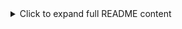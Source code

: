 <details>
<summary>Click to expand full README content</summary># Scalable Job Importer with Queue Processing & History Tracking

This project implements a scalable system to import job feeds from external APIs, process them using a Redis-based queue system (BullMQ), store them in MongoDB, and log the import history for tracking purposes. It includes a backend (Node.js + Express) and a frontend (Next.js) for administrative UI.

## Features

### Backend Features

#### Job API Integration:
- Parses XML job feeds into JSON.
- Imports jobs from multiple external APIs and handles insertion/updating into MongoDB.
- Scheduled hourly imports using a cron job.

#### Queue-Based Processing:
- Uses Redis and BullMQ for background processing.
- Workers process jobs with configurable concurrency.
- Handles failed jobs (e.g., invalid data or DB errors).

#### Import History Tracking:
- Logs import statistics such as `totalFetched`, `newJobs`, `updatedJobs`, `failedJobs`, etc.
- Tracks each API feed separately for clear monitoring.

### Frontend Features

#### Admin Dashboard:
- Displays job import logs for tracking.
- Provides insights into total jobs fetched, new/updated counts, and failure reasons.

#### Designed with Next.js:
- Fast, scalable, and optimized React-based framework.

## Technologies Used

**Backend:** Node.js, Express.js, BullMQ, Redis, Mongoose, MongoDB, Cron Jobs  
**Frontend:** Next.js (React Framework)  
**Queue Manager:** Redis (Using BullMQ)

## Project Structure

- /client
-    /components        # React components for Admin UI
-    /pages             # Routes for the Admin Dashboard
-    /utils             # Utility functions
- /server
-    /controllers       # API controllers
-    /services          # Business logic services
-    /workers           # Queue worker processes
-    /models            # MongoDB schemas
-    /routes            # HTTP API routes
-    /config            # Application configuration
-    /helpers           # Helper utilities (e.g., XML parsing)
- /docs
README.md             # Project setup and usage

client
┣ 📂 components
┃ ┗ React components for Admin UI
┣ 📂 pages
┃ ┗ Routes for the Admin Dashboard
┣ 📂 utils
┃ ┗ Utility functions
📦 server
┣ 📂 controllers
┃ ┗ API controllers
┣ 📂 services
┃ ┗ Business logic services
┣ 📂 workers
┃ ┗ Queue worker processes
┣ 📂 models
┃ ┗ MongoDB schemas
┣ 📂 routes
┃ ┗ HTTP API routes
┣ 📂 config
┃ ┗ Application configuration
┣ 📂 helpers
┃ ┗ Helper utilities (e.g., XML parsing)
📦 docs
┣ architecture.md
┃ ┗ System design documentation
┗ README.md
┃ ┗ Project setup and usage

## Getting Started

### Prerequisites

- Install Node.js (>=16.x).
- Install Redis (Locally or via Redis Cloud).
- Install MongoDB (Locally or via MongoDB Atlas).

### Setup Instructions

**Step 1: Clone the Repository**
```bash
git clone <repository_url>
cd <repository_name>

Step 2: Configure Environment Variables

Backend Environment Variables (/server/.env):

PORT=5000
MONGO_URI=mongodb://localhost:27017/job_importer
REDIS_URI=redis://localhost:6379

Frontend Environment Variables (/client/.env):

NEXT_PUBLIC_API_URL=http://localhost:5000/api

Step 3: Install Dependencies

Backend (Server):

cd /server
npm install

Frontend (Client):

cd /client
npm install

Step 4: Start Redis Locally

redis-server

Step 5: Start MongoDB Locally

mongod

Step 6: Run Backend and Frontend Services

Run the Backend (Server):

cd /server
npm start
# OR use Nodemon for hot reload
npx nodemon index.js

Backend runs on: http://localhost:5000

Run the Frontend (Client):

cd /client
npm run dev

Frontend runs on: http://localhost:3000

Step 7: Test Backend and Frontend

Admin Dashboard: http://localhost:3000
Backend API: http://localhost:5000/api

Use Postman or curl to test API endpoints:

Import Jobs:


curl -X POST http://localhost:5000/api/import

Fetch Import Logs:


curl -X GET http://localhost:5000/api/logs

Key API Endpoints

POST /api/import

Manually triggers the job import process.

Response Example:

{
  "message": "Job imports completed",
  "logs": [
    {
      "url": "https://jobicy.com/?feed=job_feed",
      "timestamp": "2023-10-01T12:00:00.000Z",
      "totalFetched": 50,
      "totalImported": 45,
      "newJobs": 40,
      "updatedJobs": 5,
      "failedJobs": 5,
      "failureReasons": ["Validation error", "Duplicate key"]
    }
  ]
}

GET /api/logs

Fetches historical import logs.

Response Example:

{
  "logs": [
    {
      "url": "https://jobicy.com/?feed=job_feed",
      "timestamp": "2023-10-01T12:00:00.000Z",
      "totalFetched": 50,
      "totalImported": 45,
      "newJobs": 40,
      "updatedJobs": 5,
      "failedJobs": 5,
      "failureReasons": ["Validation error", "Duplicate key"]
    }
  ]
}

Known Issues and Debugging

Redis Connection Issues:

Ensure Redis is running locally.

Check REDIS_URI in .env.


MongoDB Connection Issues:

Ensure MongoDB is running or use Atlas.

Check MONGO_URI in .env.


Worker Error (requires connection):

Ensure BullMQ workers are connected:

const connection = new Redis(process.env.REDIS_URI || 'redis://localhost:6379');



Future Enhancements

Microservices Architecture

Real-time Updates (Socket.IO)

Retry Logic with Exponential Backoff

Production Deployment: Render, Vercel, AWS

Cloud-hosted MongoDB & Redis

